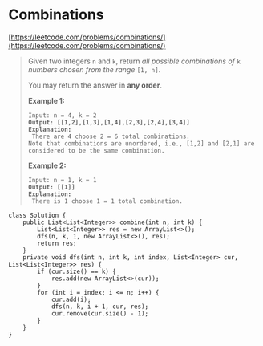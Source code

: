 # Combinations

[https://leetcode.com/problems/combinations/](https://leetcode.com/problems/combinations/)

> Given two integers `n` and `k`, return _all possible combinations of_ `k` _numbers chosen from the range_ `[1, n]`.
>
> You may return the answer in **any order**.
>
> &#x20;
>
> **Example 1:**
>
> <pre><code>Input: n = 4, k = 2
> <strong>Output: [[1,2],[1,3],[1,4],[2,3],[2,4],[3,4]]
> </strong><strong>Explanation:
> </strong> There are 4 choose 2 = 6 total combinations.
> Note that combinations are unordered, i.e., [1,2] and [2,1] are considered to be the same combination.</code></pre>
>
> **Example 2:**
>
> <pre><code>Input: n = 1, k = 1
> <strong>Output: [[1]]
> </strong><strong>Explanation:
> </strong> There is 1 choose 1 = 1 total combination.</code></pre>

```
class Solution {
    public List<List<Integer>> combine(int n, int k) {
        List<List<Integer>> res = new ArrayList<>();
        dfs(n, k, 1, new ArrayList<>(), res);
        return res;
    }
    private void dfs(int n, int k, int index, List<Integer> cur, List<List<Integer>> res) {
        if (cur.size() == k) {
            res.add(new ArrayList<>(cur));
        }
        for (int i = index; i <= n; i++) {
            cur.add(i);
            dfs(n, k, i + 1, cur, res);
            cur.remove(cur.size() - 1);
        }
    }
}
```
